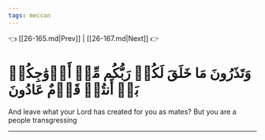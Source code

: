 ```yaml
---
tags: meccan
---
```


👈 [[26-165.md|Prev]] | [[26-167.md|Next]] 👉

# وَتَذَرُونَ مَا خَلَقَ لَكُمۡ رَبُّكُم مِّنۡ أَزۡوَٰجِكُمۚ بَلۡ أَنتُمۡ قَوۡمٌ عَادُونَ

And leave what your Lord has created for you as mates? But you are a people transgressing

---

